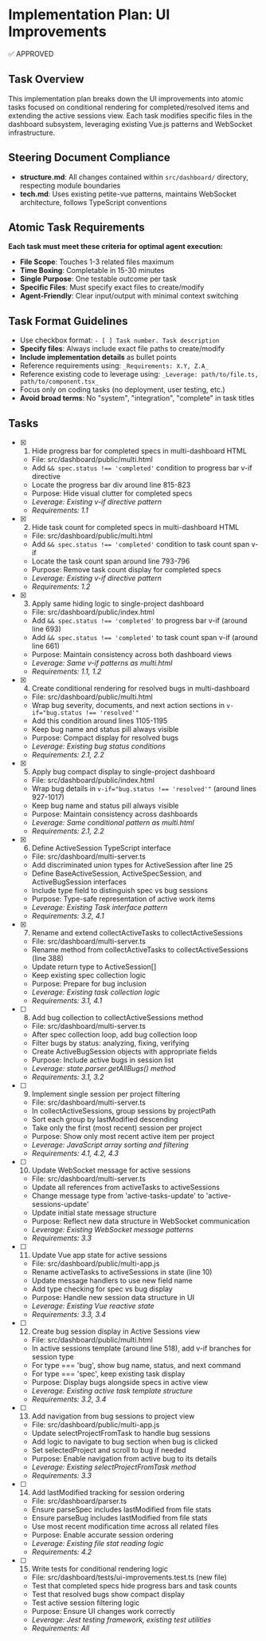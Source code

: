 # Implementation Plan: UI Improvements

✅ APPROVED

## Task Overview

This implementation plan breaks down the UI improvements into atomic tasks focused on conditional rendering for completed/resolved items and extending the active sessions view. Each task modifies specific files in the dashboard subsystem, leveraging existing Vue.js patterns and WebSocket infrastructure.

## Steering Document Compliance

- **structure.md**: All changes contained within `src/dashboard/` directory, respecting module boundaries
- **tech.md**: Uses existing petite-vue patterns, maintains WebSocket architecture, follows TypeScript conventions

## Atomic Task Requirements
**Each task must meet these criteria for optimal agent execution:**
- **File Scope**: Touches 1-3 related files maximum
- **Time Boxing**: Completable in 15-30 minutes
- **Single Purpose**: One testable outcome per task
- **Specific Files**: Must specify exact files to create/modify
- **Agent-Friendly**: Clear input/output with minimal context switching

## Task Format Guidelines
- Use checkbox format: `- [ ] Task number. Task description`
- **Specify files**: Always include exact file paths to create/modify
- **Include implementation details** as bullet points
- Reference requirements using: `_Requirements: X.Y, Z.A_`
- Reference existing code to leverage using: `_Leverage: path/to/file.ts, path/to/component.tsx_`
- Focus only on coding tasks (no deployment, user testing, etc.)
- **Avoid broad terms**: No "system", "integration", "complete" in task titles

## Tasks

- [x] 1. Hide progress bar for completed specs in multi-dashboard HTML
  - File: src/dashboard/public/multi.html
  - Add `&& spec.status !== 'completed'` condition to progress bar v-if directive
  - Locate the progress bar div around line 815-823
  - Purpose: Hide visual clutter for completed specs
  - _Leverage: Existing v-if directive pattern_
  - _Requirements: 1.1_

- [x] 2. Hide task count for completed specs in multi-dashboard HTML
  - File: src/dashboard/public/multi.html
  - Add `&& spec.status !== 'completed'` condition to task count span v-if
  - Locate the task count span around line 793-796
  - Purpose: Remove task count display for completed specs
  - _Leverage: Existing v-if directive pattern_
  - _Requirements: 1.2_

- [x] 3. Apply same hiding logic to single-project dashboard
  - File: src/dashboard/public/index.html
  - Add `&& spec.status !== 'completed'` to progress bar v-if (around line 693)
  - Add `&& spec.status !== 'completed'` to task count span v-if (around line 661)
  - Purpose: Maintain consistency across both dashboard views
  - _Leverage: Same v-if patterns as multi.html_
  - _Requirements: 1.1, 1.2_

- [x] 4. Create conditional rendering for resolved bugs in multi-dashboard
  - File: src/dashboard/public/multi.html
  - Wrap bug severity, documents, and next action sections in `v-if="bug.status !== 'resolved'"`
  - Add this condition around lines 1105-1195
  - Keep bug name and status pill always visible
  - Purpose: Compact display for resolved bugs
  - _Leverage: Existing bug status conditions_
  - _Requirements: 2.1, 2.2_

- [x] 5. Apply bug compact display to single-project dashboard
  - File: src/dashboard/public/index.html
  - Wrap bug details in `v-if="bug.status !== 'resolved'"` (around lines 927-1017)
  - Keep bug name and status pill always visible
  - Purpose: Maintain consistency across dashboards
  - _Leverage: Same conditional pattern as multi.html_
  - _Requirements: 2.1, 2.2_

- [x] 6. Define ActiveSession TypeScript interface
  - File: src/dashboard/multi-server.ts
  - Add discriminated union types for ActiveSession after line 25
  - Define BaseActiveSession, ActiveSpecSession, and ActiveBugSession interfaces
  - Include type field to distinguish spec vs bug sessions
  - Purpose: Type-safe representation of active work items
  - _Leverage: Existing Task interface pattern_
  - _Requirements: 3.2, 4.1_

- [x] 7. Rename and extend collectActiveTasks to collectActiveSessions
  - File: src/dashboard/multi-server.ts
  - Rename method from collectActiveTasks to collectActiveSessions (line 388)
  - Update return type to ActiveSession[]
  - Keep existing spec collection logic
  - Purpose: Prepare for bug inclusion
  - _Leverage: Existing task collection logic_
  - _Requirements: 3.1, 4.1_

- [ ] 8. Add bug collection to collectActiveSessions method
  - File: src/dashboard/multi-server.ts
  - After spec collection loop, add bug collection loop
  - Filter bugs by status: analyzing, fixing, verifying
  - Create ActiveBugSession objects with appropriate fields
  - Purpose: Include active bugs in session list
  - _Leverage: state.parser.getAllBugs() method_
  - _Requirements: 3.1, 3.2_

- [ ] 9. Implement single session per project filtering
  - File: src/dashboard/multi-server.ts
  - In collectActiveSessions, group sessions by projectPath
  - Sort each group by lastModified descending
  - Take only the first (most recent) session per project
  - Purpose: Show only most recent active item per project
  - _Leverage: JavaScript array sorting and filtering_
  - _Requirements: 4.1, 4.2, 4.3_

- [ ] 10. Update WebSocket message for active sessions
  - File: src/dashboard/multi-server.ts
  - Update all references from activeTasks to activeSessions
  - Change message type from 'active-tasks-update' to 'active-sessions-update'
  - Update initial state message structure
  - Purpose: Reflect new data structure in WebSocket communication
  - _Leverage: Existing WebSocket message patterns_
  - _Requirements: 3.3_

- [ ] 11. Update Vue app state for active sessions
  - File: src/dashboard/public/multi-app.js
  - Rename activeTasks to activeSessions in state (line 10)
  - Update message handlers to use new field name
  - Add type checking for spec vs bug display
  - Purpose: Handle new session data structure in UI
  - _Leverage: Existing Vue reactive state_
  - _Requirements: 3.3, 3.4_

- [ ] 12. Create bug session display in Active Sessions view
  - File: src/dashboard/public/multi.html
  - In active sessions template (around line 518), add v-if branches for session type
  - For type === 'bug', show bug name, status, and next command
  - For type === 'spec', keep existing task display
  - Purpose: Display bugs alongside specs in active view
  - _Leverage: Existing active task template structure_
  - _Requirements: 3.2, 3.4_

- [ ] 13. Add navigation from bug sessions to project view
  - File: src/dashboard/public/multi-app.js
  - Update selectProjectFromTask to handle bug sessions
  - Add logic to navigate to bug section when bug is clicked
  - Set selectedProject and scroll to bug if needed
  - Purpose: Enable navigation from active bug to its details
  - _Leverage: Existing selectProjectFromTask method_
  - _Requirements: 3.3_

- [ ] 14. Add lastModified tracking for session ordering
  - File: src/dashboard/parser.ts
  - Ensure parseSpec includes lastModified from file stats
  - Ensure parseBug includes lastModified from file stats
  - Use most recent modification time across all related files
  - Purpose: Enable accurate session ordering
  - _Leverage: Existing file stat reading logic_
  - _Requirements: 4.2_

- [ ] 15. Write tests for conditional rendering logic
  - File: src/dashboard/tests/ui-improvements.test.ts (new file)
  - Test that completed specs hide progress bars and task counts
  - Test that resolved bugs show compact display
  - Test active session filtering logic
  - Purpose: Ensure UI changes work correctly
  - _Leverage: Jest testing framework, existing test utilities_
  - _Requirements: All_